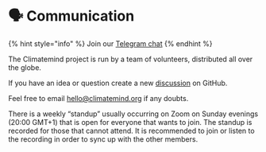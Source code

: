 # 🗣 Communication

{% hint style="info" %}
Join our [Telegram chat](https://t.me/climatemind\_chat)
{% endhint %}

The Climatemind project is run by a team of volunteers, distributed all over the globe.

If you have an idea or question create a new [discussion](https://github.com/ClimateMind/climatemind-backend/discussions) on GitHub.

Feel free to email [hello@climatemind.org](mailto:hello@climatemind.org) if any doubts.

There is a weekly “standup” usually occurring on Zoom on Sunday evenings (20:00 GMT+1) that is open for everyone that wants to join. The standup is recorded for those that cannot attend. It is recommended to join or listen to the recording in order to sync up with the other members.
